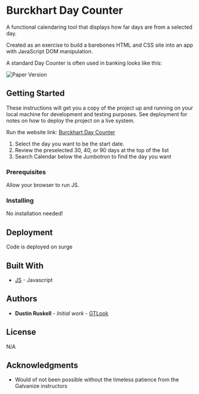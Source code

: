 # Burckhart Day Counter

A functional calendaring tool that displays how far days are from a selected day.

Created as an exercise to build a barebones HTML and CSS site into an app with JavaScript DOM manipulation.

A standard Day Counter is often used in banking looks like this:

![Paper Version](https://raw.githubusercontent.com/Ventronik/DayCounter/Example1.jpg)

## Getting Started

These instructions will get you a copy of the project up and running on your local machine for development and testing purposes. See deployment for notes on how to deploy the project on a live system.

Run the website link:  [Burckhart Day Counter](soft-camera.surge.sh)

1. Select the day you want to be the start date.
2. Review the preselected 30, 40, or 90 days at the top of the list
3. Search Calendar below the Jumbotron to find the day you want

### Prerequisites

Allow your browser to run JS.

### Installing

No installation needed!

## Deployment

Code is deployed on surge

## Built With

* [JS](https://www.javascript.com/) - Javascript

## Authors

* **Dustin Ruskell** - *Initial work* - [GTLook](https://github.com/Ventronik)

## License

N/A

## Acknowledgments

* Would of not been possible without the timeless patience from the Galvanize instructors
